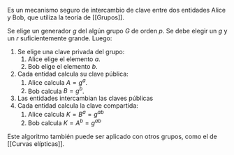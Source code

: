 Es un mecanismo seguro de intercambio de clave entre dos entidades Alice y Bob, que utiliza la teoría de [[Grupos]].

Se elige un generador $g$ del algún grupo $G$ de orden $p$. Se debe elegir un $g$ y un $r$ suficientemente grande. Luego:

1. Se elige una clave privada del grupo:
	1. Alice elige el elemento $a$.
	2. Bob elige el elemento $b$.
2. Cada entidad calcula su clave pública:
	1. Alice calcula $A = g^a$.
	2. Bob calcula $B = g^b$.
3. Las entidades intercambian las claves públicas
4. Cada entidad calcula la clave compartida:
	1. Alice calcula $K = B^a = g^{ab}$
	2. Bob calcula $K = A^b = g^{ab}$

Este algoritmo también puede ser aplicado con otros grupos, como el de [[Curvas elípticas]].
